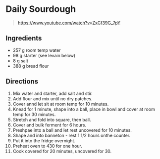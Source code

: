 # Daily Sourdough

> https://www.youtube.com/watch?v=ZxCf39G_7pY

## Ingredients
* 257 g room temp water
* 98 g starter (see levain below)
* 8 g salt
* 388 g bread flour

## Directions
1. Mix water and starter, add salt and stir.
2. Add flour and mix until no dry patches.
3. Cover annd let sit at room temp for 10 minutes.
4. Knead for 1 minute, shape into a ball, place in bowl and cover at room temp for 30 minutes.
5. Stretch and fold into square, then ball.
6. Cover and bulk ferment for 6 hours.
7. Preshpae into a ball and let rest uncovered for 10 minutes.
8. Shape and into banneton - rest 1 1/2 hours onthe counter.
9. Put it into the fridge overnight.
10. Preheat oven to 430 for one hour.
11. Cook covered for 20 minutes, uncovered for 30.
